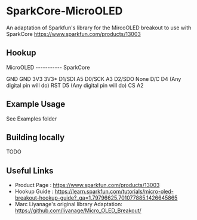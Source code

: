 SparkCore-MicroOLED
==================

An adaptation of Sparkfun's library for the MircoOLED breakout to use with SparkCore
https://www.sparkfun.com/products/13003

Hookup
---

MicroOLED ----------- SparkCore

GND			GND
3V3			3V3*
D1/SDI			A5
D0/SCK			A3
D2/SDO			None
D/C			D4 (Any digital pin will do)
RST			D5 (Any digital pin will do)
CS 			A2


Example Usage
---

See Examples folder


Building locally
---

TODO

Useful Links
---
- Product Page : https://www.sparkfun.com/products/13003
- Hookup Guide : https://learn.sparkfun.com/tutorials/micro-oled-breakout-hookup-guide?_ga=1.79796625.701077885.1426645865
- Marc Liyanage's original library Adaptation: https://github.com/liyanage/Micro_OLED_Breakout/
